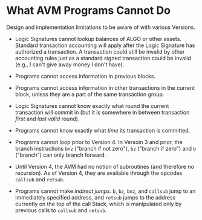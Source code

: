 # What AVM Programs Cannot Do

Design and implementation limitations to be aware of with various Versions.

- Logic Signatures cannot lookup balances of ALGO or other assets. Standard transaction
accounting will apply after the Logic Signature has authorized a transaction. A transaction
could still be invalid by other accounting rules just as a standard signed transaction
could be invalid (e.g., I can't give away money I don't have).

- Programs cannot access information in previous blocks.

- Programs cannot access information in other transactions in the current block,
unless they are a part of the same transaction group.

- Logic Signatures cannot know exactly what round the current transaction will commit
in (but it is somewhere in between transaction _first_ and _last valid round_).

- Programs cannot know exactly what _time_ its transaction is committed.

- Programs cannot loop prior to Version 4. In Versoin 3 and prior, the branch instructions
`bnz` ("branch if not zero"), `bz` ("branch if zero") and `b` ("branch") can only
branch forward.

- Until Version 4, the AVM had no notion of subroutines (and therefore no recursion).
As of Version 4, they are available through the opcodes `callsub` and `retsub`.

- Programs cannot make _indirect jumps_. `b`, `bz`, `bnz`, and `callsub` jump to
an immediately specified address, and `retsub` jumps to the address currently on
the top of the call Stack, which is manipulated only by previous calls to `callsub`
and `retsub`.
